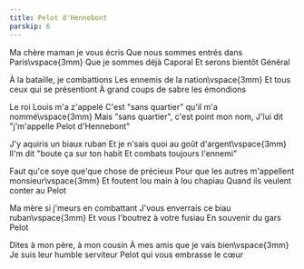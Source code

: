 ```yaml
---
title: Pelot d'Hennebont
parskip: 6
---
```

Ma chère maman je vous écris
Que nous sommes entrés dans Paris\vspace{3mm}
Que je sommes déjà Caporal
Et serons bientôt Général

À la bataille, je combattions
Les ennemis de la nation\vspace{3mm}
Et tous ceux qui se présentiont
À grand coups de sabre les émondions

Le roi Louis m'a z'appelé
C'est "sans quartier" qu'il m'a nommé\vspace{3mm}
Mais "sans quartier", c'est point mon nom,
J'lui dit "j'm'appelle Pelot d'Hennebont"

J'y aquiris un biaux ruban
Et je n'sais quoi au goût d'argent\vspace{3mm}
Il'm dit "boute ça sur ton habit
Et combats toujours l'ennemi"

Faut qu'ce soye que'que chose de précieux
Pour que les autres m'appellent monsieur\vspace{3mm}
Et foutent lou main à lou chapiau
Quand ils veulent conter au Pelot

Ma mère si j'meurs en combattant
J'vous enverrais ce biau ruban\vspace{3mm}
Et vous l'boutrez à votre fusiau
En souvenir du gars Pelot

Dites à mon père, à mon cousin
À mes amis que je vais bien\vspace{3mm}
Je suis leur humble serviteur
Pelot qui vous embrasse le c&oelig;ur